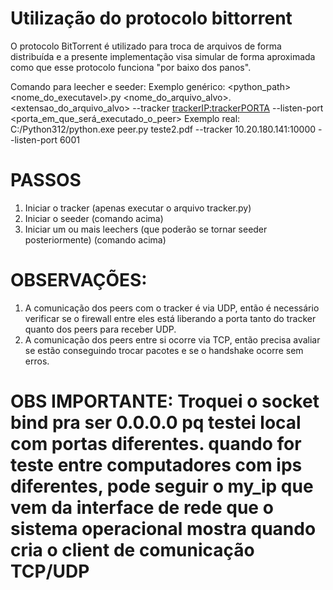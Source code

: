 # Utilização do protocolo bittorrent
O protocolo BitTorrent é utilizado para troca de arquivos de forma distribuída e a presente implementação visa simular de forma aproximada como que esse protocolo funciona "por baixo dos panos".

Comando para leecher e seeder: 
Exemplo genérico: <python_path> <nome_do_executavel>.py <nome_do_arquivo_alvo>.<extensao_do_arquivo_alvo> --tracker <trackerIP:trackerPORTA> --listen-port <porta_em_que_será_executado_o_peer>
Exemplo real: C:/Python312/python.exe peer.py teste2.pdf --tracker 10.20.180.141:10000 --listen-port 6001

# PASSOS
1) Iniciar o tracker (apenas executar o arquivo tracker.py)
2) Iniciar o seeder (comando acima)
3) Iniciar um ou mais leechers (que poderão se tornar seeder posteriormente) (comando acima)

# OBSERVAÇÕES:
1) A comunicação dos peers com o tracker é via UDP, então é necessário verificar se o firewall entre eles está liberando a porta tanto do tracker quanto dos peers para receber UDP.
2) A comunicação dos peers entre si ocorre via TCP, então precisa avaliar se estão conseguindo trocar pacotes e se o handshake ocorre sem erros. 

# OBS IMPORTANTE: Troquei o socket bind pra ser 0.0.0.0 pq testei local com portas diferentes. quando for teste entre computadores com ips diferentes, pode seguir o my_ip que vem da interface de rede que o sistema operacional mostra quando cria o client de comunicação TCP/UDP